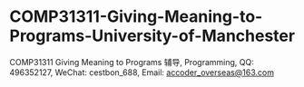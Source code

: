 # COMP31311-Giving-Meaning-to-Programs-University-of-Manchester
COMP31311 Giving Meaning to Programs 辅导, Programming, QQ: 496352127, WeChat: cestbon_688, Email: accoder_overseas@163.com
